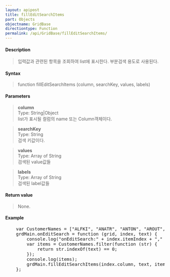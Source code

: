 ```yaml
---
layout: apipost
title: fillEditSearchItems
part: Objects
objectname: GridBase
directiontype: Function
permalink: /api/GridBase/fillEditSearchItems/
---
```



#### Description

> 입력값과 관련된 항목을 조회하여 list에 표시한다. 부분검색 용도로 사용된다.  

#### Syntax

> function fillEditSearchItems (column, searchKey, values, labels)  

#### Parameters

> **column**  
> Type: String\|Object  
> list가 표시될 컬럼의 name 또는 Column객체이다.  

> **searchKey**  
> Type: String  
> 검색 키값이다.  

> **values**  
> Type: Array of String  
> 검색된 value값들  

> **labels**  
> Type: Array of String  
> 검색된 label값들  

#### Return value

> None.  


#### Example

<pre class="prettyprint">
    var CustomerNames = ["ALFKI", "ANATR", "ANTON", "AROUT", "BERGS", "BLAUS"];
    grdMain.onEditSearch = function (grid, index, text) {
        console.log("onEditSearch:" + index.itemIndex + "," + index.column + ", " + text);
        var items = CustomerNames.filter(function (str) {
            return str.indexOf(text) == 0;
        });
        console.log(items);
        grdMain.fillEditSearchItems(index.column, text, items);
    };
</pre>

